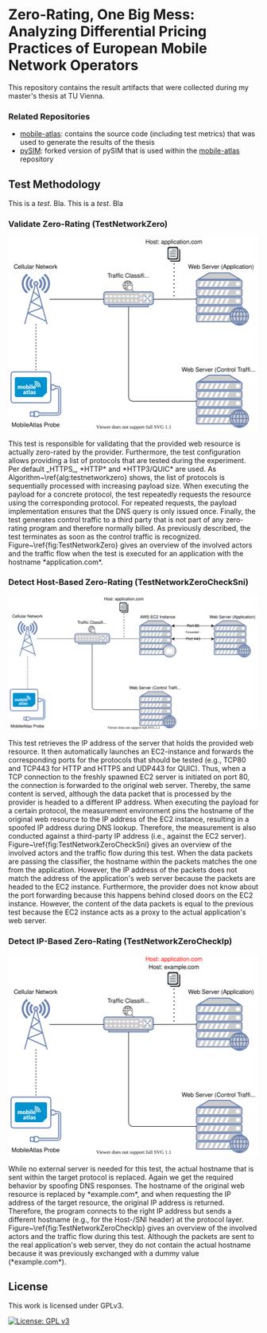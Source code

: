 # Zero-Rating, One Big Mess: Analyzing Differential Pricing Practices of European Mobile Network Operators
This repository contains the result artifacts that were collected during my master's thesis at TU Vienna.

### Related Repositories
* [mobile-atlas](https://github.com/sbaresearch/mobile-atlas): contains the source code (including test metrics) that was used to generate the results of the thesis
* [pySIM](https://github.com/GGegenhuber/pysim): forked version of pySIM that is used within the [mobile-atlas](https://github.com/sbaresearch/mobile-atlas) repository

## Test Methodology

This is a *test*. Bla.
This is a _test_. Bla

### Validate Zero-Rating (TestNetworkZero)
<p align="left">
    <img alt="TestNetworkZero" title="TestNetworkZero" src="images/TestNetworkZero.svg" width="550">
</p>
This test is responsible for validating that the provided web resource is actually zero-rated by the provider.
Furthermore, the test configuration allows providing a list of protocols that are tested during the experiment.
Per default _HTTPS_, *HTTP* and *HTTP3/QUIC* are used.
As Algorithm~\ref{alg:testnetworkzero} shows, the list of protocols is sequentially processed with increasing payload size.
When executing the payload for a concrete protocol, the test repeatedly requests the resource using the corresponding protocol. For repeated requests, the payload implementation ensures that the DNS query is only issued once.
Finally, the test generates control traffic to a third party that is not part of any zero-rating program and therefore normally billed.
As previously described, the test terminates as soon as the control traffic is recognized.
Figure~\ref{fig:TestNetworkZero} gives an overview of the involved actors and the traffic flow when the test is executed for an application with the hostname *application.com*.


### Detect Host-Based Zero-Rating (TestNetworkZeroCheckSni)
<p align="left">
    <img alt="TestNetworkZeroCheckSni" title="TestNetworkZeroCheckSni" src="images/TestNetworkZeroCheckSni.svg" width="550">
</p>
This test retrieves the IP address of the server that holds the provided web resource.
It then automatically launches an EC2-instance and forwards the corresponding ports for the protocols that should be tested (e.g., TCP80 and TCP443 for HTTP and HTTPS and UDP443 for QUIC).
Thus, when a TCP connection to the freshly spawned EC2 server is initiated on port 80, the connection is forwarded to the original web server. Thereby, the same content is served, although the data packet that is processed by the provider is headed to a different IP address.
When executing the payload for a certain protocol, the measurement environment pins the hostname of the original web resource to the IP address of the EC2 instance, resulting in a spoofed IP address during DNS lookup. Therefore, the measurement is also conducted against a third-party IP address (i.e., against the EC2 server).
Figure~\ref{fig:TestNetworkZeroCheckSni} gives an overview of the involved actors and the traffic flow during this test. When the data packets are passing the classifier, the hostname within the packets matches the one from the application. However, the IP address of the packets does not match the address of the application's web server because the packets are headed to the EC2 instance. Furthermore, the provider does not know about the port forwarding because this happens behind closed doors on the EC2 instance. However, the content of the data packets is equal to the previous test because the EC2 instance acts as a proxy to the actual application's web server.


### Detect IP-Based Zero-Rating (TestNetworkZeroCheckIp)
<p align="left">
    <img alt="TestNetworkZeroCheckIp" title="TestNetworkZeroCheckIp" src="images/TestNetworkZeroCheckIp.svg" width="550">
</p>
While no external server is needed for this test, the actual hostname that is sent within the target protocol is replaced. Again we get the required behavior by spoofing DNS responses.
The hostname of the original web resource is replaced by *example.com*, and when requesting the IP address of the target resource, the original IP address is returned.
Therefore, the program connects to the right IP address but sends a different hostname (e.g., for the Host-/SNI header) at the protocol layer.
Figure~\ref{fig:TestNetworkZeroCheckIp} gives an overview of the involved actors and the traffic flow during this test.
Although the packets are sent to the real application's web server, they do not contain the actual hostname because it was previously exchanged with a dummy value (*example.com*).

License
---------------------------------------

This work is licensed under GPLv3.

[![License: GPL v3](https://img.shields.io/badge/License-GPLv3-blue.svg)](https://www.gnu.org/licenses/gpl-3.0)
